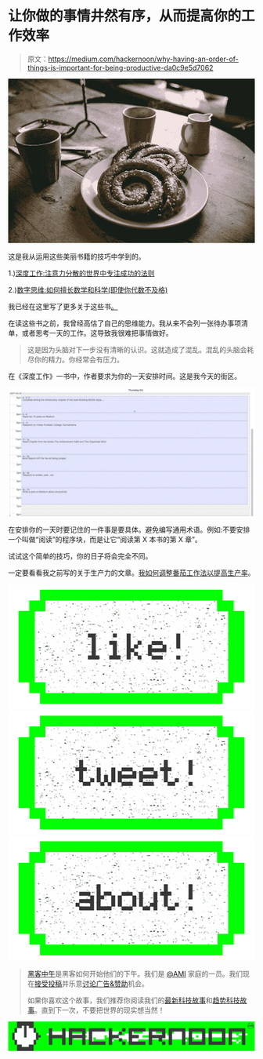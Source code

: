 # 让你做的事情井然有序，从而提高你的工作效率

> 原文：<https://medium.com/hackernoon/why-having-an-order-of-things-is-important-for-being-productive-da0c9e5d7062>

![](img/b9e25ba25bb6aff5d568cfe86584668b.png)

这是我从运用这些美丽书籍的技巧中学到的。

1.)[深度工作:注意力分散的世界中专注成功的法则](http://amzn.to/2lHc4Kh)

2.)[数字思维:如何擅长数学和科学(即使你代数不及格)](http://amzn.to/2mJYiGB)

我已经在这里写了更多关于这些书[。](https://hackernoon.com/3-books-to-help-you-stop-procrastinating-11212fc996df#.v5r4di936)

在读这些书之前，我曾经高估了自己的思维能力。我从来不会列一张待办事项清单，或者思考一天的工作。这导致我很难把事情做好。

> 这是因为头脑对下一步没有清晰的认识。这就造成了混乱。混乱的头脑会耗尽你的精力。你经常会有压力。

在《深度工作》一书中，作者要求为你的一天安排时间。这是我今天的街区。

![](img/f4edbedf78e67db2e6cdbe035f3b0d81.png)

在安排你的一天时要记住的一件事是要具体。避免编写通用术语。例如:不要安排一个叫做“阅读”的程序块，而是让它“阅读第 X 本书的第 X 章”。

试试这个简单的技巧，你的日子将会完全不同。

一定要看看我之前写的关于生产力的文章。[我如何调整番茄工作法以提高生产率](https://hackernoon.com/how-i-tweaked-pomodoro-technique-for-better-results-in-productivity-bc7a74b6de3a#.gtbxhp4mv)。

[![](img/50ef4044ecd4e250b5d50f368b775d38.png)](http://bit.ly/HackernoonFB)[![](img/979d9a46439d5aebbdcdca574e21dc81.png)](https://goo.gl/k7XYbx)[![](img/2930ba6bd2c12218fdbbf7e02c8746ff.png)](https://goo.gl/4ofytp)

> [黑客中午](http://bit.ly/Hackernoon)是黑客如何开始他们的下午。我们是 [@AMI](http://bit.ly/atAMIatAMI) 家庭的一员。我们现在[接受投稿](http://bit.ly/hackernoonsubmission)并乐意[讨论广告&赞助](mailto:partners@amipublications.com)机会。
> 
> 如果你喜欢这个故事，我们推荐你阅读我们的[最新科技故事](http://bit.ly/hackernoonlatestt)和[趋势科技故事](https://hackernoon.com/trending)。直到下一次，不要把世界的现实想当然！

![](img/be0ca55ba73a573dce11effb2ee80d56.png)
